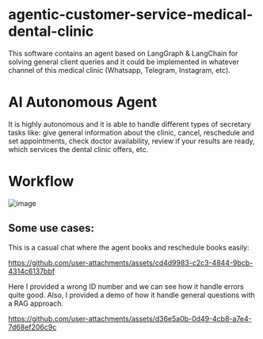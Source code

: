 # agentic-customer-service-medical-dental-clinic
This software contains an agent based on LangGraph &amp; LangChain for solving general client queries and it could be implemented in whatever channel of this medical clinic (Whatsapp, Telegram, Instagram, etc).

# AI Autonomous Agent
It is highly autonomous and it is able to handle different types of secretary tasks like: give general information about the clinic, cancel, reschedule and set appointments, check doctor availability, review if your results are ready, which services the dental clinic offers, etc.


# Workflow

![image](https://github.com/user-attachments/assets/bcdac740-5a3a-42aa-8d8e-c8410a2bf675)


## Some use cases:


This is a casual chat where the agent books and reschedule books easily:

https://github.com/user-attachments/assets/cd4d9983-c2c3-4844-9bcb-4314c6137bbf

Here I provided a wrong ID number and we can see how it handle errors quite good. Also, I provided a demo of how it handle general questions with a RAG approach.

https://github.com/user-attachments/assets/d36e5a0b-0d49-4cb8-a7e4-7d68ef206c9c
